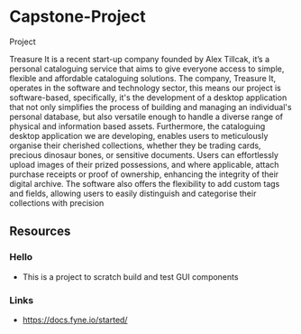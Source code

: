 # Capstone-Project

Project

Treasure It is a recent start-up company founded by Alex Tillcak, it’s a personal cataloguing service that aims
to give everyone access to simple, flexible and affordable cataloguing solutions. The company, Treasure It,
operates in the software and technology sector, this means our project is software-based, specifically, it's the
development of a desktop application that not only simplifies the process of building and managing an
individual's personal database, but also versatile enough to handle a diverse range of physical and
information based assets. Furthermore, the cataloguing desktop application we are developing, enables
users to meticulously organise their cherished collections, whether they be trading cards, precious dinosaur
bones, or sensitive documents. Users can effortlessly upload images of their prized possessions, and where
applicable, attach purchase receipts or proof of ownership, enhancing the integrity of their digital archive.
The software also offers the flexibility to add custom tags and fields, allowing users to easily distinguish and
categorise their collections with precision

## Resources

### Hello
 * This is a project to scratch build and test GUI components

### Links
 * https://docs.fyne.io/started/